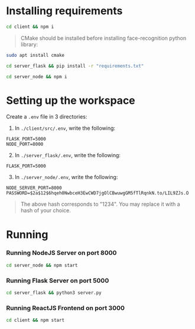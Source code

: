 # Installing requirements

```bash
cd client && npm i
```
> CMake should be installed before installing face-recognition python library: 
```bash
sudo apt install cmake
```
```bash
cd server_flask && pip install -r "requirements.txt"
```

```bash
cd server_node && npm i
```

# Setting up the workspace

Create a `.env` file in 3 directories:

1. In `./client/src/.env`, write the following:
```
FLASK_PORT=5000
NODE_PORT=8000
```

2. In `./server_flask/.env`, write the following:
```
FLASK_PORT=5000
```

3. In `./server_node/.env`, write the following:
```
NODE_SERVER_PORT=8000
PASSWORD=$2a$12$6hqeh0NwbceH3EwCWD7jgOlCBwuwgGM5fTlRqnkN.to/LIL9ZJs.O
```
> The above hash corresponds to "1234". You may replace it with a hash of your choice.

# Running

### Running NodeJS Server on port 8000

```bash
cd server_node && npm start
```

### Running Flask Server on port 5000

```bash
cd server_flask && python3 server.py
```

### Running ReactJS Frontend on port 3000

```bash
cd client && npm start
```